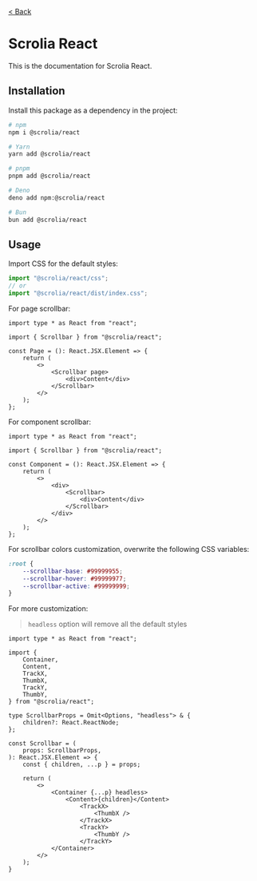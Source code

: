 [< Back](../README.md)

# Scrolia React

This is the documentation for Scrolia React.

## Installation

Install this package as a dependency in the project:

```sh
# npm
npm i @scrolia/react

# Yarn
yarn add @scrolia/react

# pnpm
pnpm add @scrolia/react

# Deno
deno add npm:@scrolia/react

# Bun
bun add @scrolia/react
```

## Usage

Import CSS for the default styles:

```ts
import "@scrolia/react/css";
// or
import "@scrolia/react/dist/index.css";
```

For page scrollbar:

```tsx
import type * as React from "react";

import { Scrollbar } from "@scrolia/react";

const Page = (): React.JSX.Element => {
    return (
        <>
            <Scrollbar page>
                <div>Content</div>
            </Scrollbar>
        </>
    );
};
```

For component scrollbar:

```tsx
import type * as React from "react";

import { Scrollbar } from "@scrolia/react";

const Component = (): React.JSX.Element => {
    return (
        <>
            <div>
                <Scrollbar>
                    <div>Content</div>
                </Scrollbar>
            </div>
        </>
    );
};
```

For scrollbar colors customization, overwrite the following CSS variables:

```css
:root {
    --scrollbar-base: #99999955;
    --scrollbar-hover: #99999977;
    --scrollbar-active: #99999999;
}
```

For more customization:

> `headless` option will remove all the default styles

```tsx
import type * as React from "react";

import {
    Container,
    Content,
    TrackX,
    ThumbX,
    TrackY,
    ThumbY,
} from "@scrolia/react";

type ScrollbarProps = Omit<Options, "headless"> & {
    children?: React.ReactNode;
};

const Scrollbar = (
    props: ScrollbarProps,
): React.JSX.Element => {
    const { children, ...p } = props;

    return (
        <>
            <Container {...p} headless>
                <Content>{children}</Content>
                    <TrackX>
                        <ThumbX />
                    </TrackX>
                    <TrackY>
                        <ThumbY />
                    </TrackY>
            </Container>
        </>
    );
}
```
